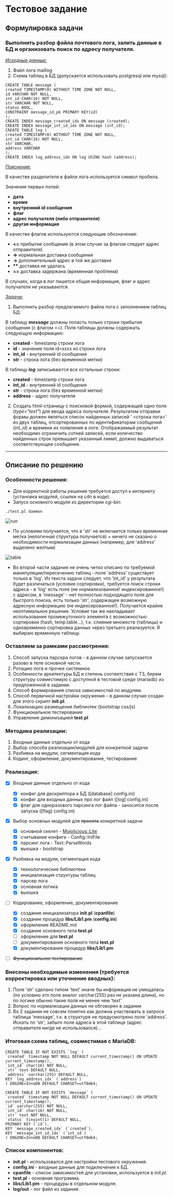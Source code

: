 # Тестовое задание 
## Формулировка задачи

### Выполнить разбор файла почтового лога, залить данные в БД и организовать поиск по адресу получателя.
<u>_Исходные данные:_</u>
1. Файл лога maillog
2. Схема таблиц в БД (допускается использовать postgresql или mysql):
```mysql
CREATE TABLE message (
created TIMESTAMP(0) WITHOUT TIME ZONE NOT NULL,
id VARCHAR NOT NULL,
int_id CHAR(16) NOT NULL,
str VARCHAR NOT NULL,
status BOOL,
CONSTRAINT message_id_pk PRIMARY KEY(id)
);
CREATE INDEX message_created_idx ON message (created);
CREATE INDEX message_int_id_idx ON message (int_id);
CREATE TABLE log (
created TIMESTAMP(0) WITHOUT TIME ZONE NOT NULL,
int_id CHAR(16) NOT NULL,
str VARCHAR,
address VARCHAR
);
CREATE INDEX log_address_idx ON log USING hash (address);
```
<u>_Пояснения:_</u>

В качестве разделителя в файле лога используется символ пробела.

Значения первых полей:

* __дата__
* __время__
* __внутренний id сообщения__
* __флаг__
* __адрес получателя (либо отправителя)__
* __другая информация__

В качестве флагов используются следующие обозначения:

* __<=__ прибытие сообщения (в этом случае за флагом следует адрес отправителя)
* __=>__ нормальная доставка сообщения
* __->__ дополнительный адрес в той же доставке
* __**__ доставка не удалась
* __==__ доставка задержана (временная проблема)

В случаях, когда в лог пишется общая информация, флаг и адрес получателя не указываются.

<u>_Задачи:_</u>

1. Выполнить разбор предлагаемого файла лога с заполнением таблиц БД: 

В таблицу ***message*** должны попасть только строки прибытия сообщения (с флагом <=). Поля таблицы должны содержать следующую информацию:

* __created__ - timestamp строки лога
* __id__ - значение поля id=xxxx из строки лога
* __int_id__ - внутренний id сообщения
* __str__ - строка лога (без временной метки)

В таблицу ***log*** записываются все остальные строки:

* __created__ - timestamp строки лога
* __int_id__ - внутренний id сообщения
* __str__ - строка лога (без временной метки)
* __address__ - адрес получателя

2. Создать html-страницу с поисковой формой, содержащей одно поле (*type="text"*) для ввода адреса получателя.
Результатом отправки формы должен являться список найденных записей '<timestamp> <строка лога>' из двух 
таблиц, отсортированных по идентификаторам сообщений (*int_id*) и времени их появления в логе.
Отображаемый результат необходимо ограничить сотней записей, если количество найденных строк превышает 
указанный лимит, должно выдаваться соответствующее сообщение.

___
## Описание по решению

### Особенности решения:
* Для корректной работы решения требуется доступ к интернету (установка модулей, ссылки на cdn в коде).
* Запуск основного модуля из директории cgi-bin:

```console
./test.pl daemon
```

![run](img/2023-05-30_133839.png)

* По условиям получается, что в 'str' не включается только временная метка (нелогичная структура получается) + ничего не сказано о необходимости нормализации данных (например, для 'address' выделено желтым)

![table](img/2023-05-30_180823.png)


* Во второй части задания не очень четко описано по требуемой манипуляции/пересечению таблиц - поле 'address' существует только в 'log'. Из текста задачи следует, что 'int_id' у результата будет различаться (условие сортировки), требуется поиск строки адреса - в 'log' есть поле (не нормализованное! индексированное!) с адресом, в 'message' - нет полностью подходящего поля для быстрого поиска, есть только 'str', содержащее возможную адресную информацию (не индексированное!). Получается крайне неоптимальное решение. Условие так же накладывает использование промежуточного элемента с возможностью сортировки (hash, temp.table...), т.к. слияние множеств (таблицы) и одновременно сортировка данных через третьего реализуется. Я выбираю временную таблицу.


### Оставляем за рамками рассмотрения:
1. Способ запуска парсера логов - в данном случае запускается разово в теле основной части.
2. Ротацию лога и прочее системное.
3. Особенности архитектуры БД и степень соответствия с ТЗ, берем структуру совместимую с доступной в тестовой среде (mariadb) из предложенной в задании.
4. Способ формирования списка зависимостей по модулям.
5. Способ первичной настройки окружения - в данном случае создан для этого скрипт **init.pl**.
6. Локализацию размещения библиотек (bootstrap css/js)
7. Функциональное тестирование
8. Управление демонизацией **test.pl**

### Методика реализации:
1. Входные данные отдельно от кода
2. Выбор способа реализации/модулей для конкретной задачи
3. Разбивка на модули, сегментация кода
4. Кодинг, оформление, документирование, тестирование

### Реализация:
- [x] Входные данные отдельно от кода
    - [x] конфиг для дескриптора к БД ([database] config.ini)
    - [x] конфиг для входных данных про лог файл ([log] config.ini)
    - [x] флаг для одноразового парсинга лог файла - заносится после запуска ([flag] config.ini)
- [x] Выбор основных модулей для ~~проекта~~ конкретной задачи
    - [x] основной скелет - [Mojolicious::Lite](https://metacpan.org/pod/Mojolicious::Lite "на metacpan.org")
    - [x] считывание конфига - Config::IniFile
    - [x] парсинг лога - Text::ParseWords
    - [x] вьюшка - bootstrap
- [x] Разбивка на модули, сегментация кода
    - [x] технологические библиотеки
    - [x] инициализация структуры таблиц
    - [x] парсер лога
    - [x] основная логика
    - [x] вьюшка
- [ ] Кодирование, оформление, документирование
    - [x] создание инициализатора **init.pl** (**cpanfile**)
    - [x] создание процедур **libs/Lib1.pm**  (**config.ini**)
    - [x] оформление README.md
    - [x] создание основного тела **test.pl**
    - [ ] оформление для **test.pl**
    - [ ] документирование основного тела **test.pl**
    - [x] документирование процедур **libs/Lib1.pm**
- [ ] ~~Функциональное тестирование~~


### Внесены необходимые изменения (требуется корректировка или уточнение вводных):
1. Поле 'str' сделано типом 'text' иначе бы информация не умещалась (по условию это поле аналог varchar(255) раз не указана длина), но по логике обычно такие поля не менее чем 'text'
2. Вопрос по нормализации данных не обговорен в задании
3. Во 2 задании не совсем понятно как должна участвовать в запросе таблица 'message', т.к. в структуре не предусмотрено поле 'address'. Искать по 'str', забыто поле адреса в этой таблице (адрес отправителя нигде не использовался)...


### Итоговая схема таблиц, совместимая с MariaDB:
```mysql
CREATE TABLE IF NOT EXISTS `log` (
`created` timestamp NOT NULL DEFAULT current_timestamp() ON UPDATE current_timestamp(),
`int_id` char(16) NOT NULL,
`str` text DEFAULT NULL,
`address` varchar(255) DEFAULT NULL,
KEY `log_address_idx` (`address`)
) ENGINE=InnoDB DEFAULT CHARSET=utf8mb4;

CREATE TABLE IF NOT EXISTS `message` (
`created` timestamp NOT NULL DEFAULT current_timestamp() ON UPDATE current_timestamp(),
`id` varchar(255) NOT NULL,
`int_id` char(16) NOT NULL,
`str` text NOT NULL,
`status` tinyint(1) DEFAULT NULL,
PRIMARY KEY (`id`),
KEY `message_created_idx` (`created`),
KEY `message_int_id_idx` (`int_id`)
) ENGINE=InnoDB DEFAULT CHARSET=utf8mb4;
```

### Список компонентов:
* **init.pl** - использовался для настройки тестового окружения.
* **config.ini** - входные данные для подключения к БД.
* **cpanfile** - список зависимостей для установки, используется в *init.pl*.
* **test.pl** - основная программа.
* **libs/Lib1.pm** - процедуры в отдельном модуле.
* **log/out** - лог файл из задания.
